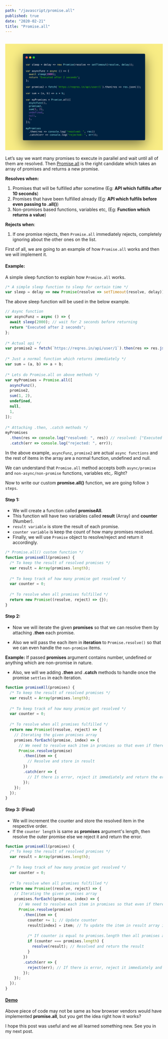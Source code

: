```yaml
---
path: "/javascript/promise.all"
published: true
date: "2020-02-21"
title: "Promise.all"
---
```


<br /><img src="./promise.all.png" alt="Promise.all" /><br />

Let’s say we want many promises to execute in parallel and wait until all of them are resolved. Then [Promise.all](https://developer.mozilla.org/en-US/docs/Web/JavaScript/Reference/Global_Objects/Promise/all) is the right candidate which takes an array of promises and returns a new promise.

<b>Resolves when:</b>

1. Promises that will be fulfilled after sometime (Eg: <b>API which fulfills after 10 seconds</b>)
1. Promises that have been fulfilled already (Eg: <b>API which fulfils before even passing to .all()</b>)
1. Non-promises based functions, variables etc, (Eg: <b>Function which returns a value</b>)

<b>Rejects when</b>:

1. If one promise rejects, then `Promise.all` immediately rejects, completely ignoring about the other ones on the list.

First of all, we are going to an example of how `Promise.all` works and then we will implement it.

#### Example:

A simple sleep function to explain how `Promise.all` works.

```javascript
/* A simple sleep function to sleep for certain time */
var sleep = delay => new Promise(resolve => setTimeout(resolve, delay));
```

The above sleep function will be used in the below example.

```javascript
// Async function
var asyncFunz = async () => {
  await sleep(2000); // wait for 2 seconds before returning
  return "Executed after 2 seconds";
};

/* Actual api */
var promise2 = fetch(`https://reqres.in/api/user/1`).then(res => res.json());

/* Just a normal function which returns immediately */
var sum = (a, b) => a + b;

/* Lets do Promise.all on above methods */
var myPromises = Promise.all([
  asyncFunz(),
  promise2,
  sum(1, 2),
  undefined,
  null,
  1,
]);

/* Attaching .then, .catch methods */
myPromises
  .then(res => console.log("resolved: ", res)) // resolved: ["Executed after 2 seconds", {data: {...}}, 3, undefined, null, 1]
  .catch(err => console.log("rejected: ", err));
```

In the above example, `asyncFunz`, `promise2` are actual `async functions` and the rest of items in the array are a normal function, undefined and null.

We can understand that `Promise.all` method accepts both `async/promise` and `non-async/non-promise` functions, variables etc,. Right?

Now to write our custom <b>promise.all()</b> function, we are going follow `3 steps`.

#### Step 1:

- We will create a function called <b>promiseAll</b>.
- This function will have two variables called <b>result</b> (Array) and <b>counter</b> (Number).
- `result variable` is store the result of each promise.
- `counter variable` is keep the count of how many promises resolved.
- Finally, we will use `Promise` object to resolve/reject and return it accordingly.

```javascript
/* Promise.all() custom function */
function promiseAll(promises) {
  /* To keep the result of resolved promises */
  var result = Array(promises.length);

  /* To keep track of how many promise got resolved */
  var counter = 0;

  /* To resolve when all promises fulfilled */
  return new Promise((resolve, reject) => {});
}
```

#### Step 2:

- Now we will iterate the given <b>promises</b> so that we can resolve them by attaching <b>.then</b> each promise.

- Also we will pass the each item in <b>iteration</b> to `Promise.resolve()` so that we can even handle the `non-promise` items.

<b>Example:</b> If passed <b>promises</b> argument contains number, undefined or anything which are non-promise in nature.

- Also, we will we adding <b>.then</b> and <b>.catch</b> methods to handle once the promise `settles` in each iteration.

```javascript
function promiseAll(promises) {
  /* To keep the result of resolved promises */
  var result = Array(promises.length);

  /* To keep track of how many promise got resolved */
  var counter = 0;

  /* To resolve when all promises fulfilled */
  return new Promise((resolve, reject) => {
    // Iterating the given promises array
    promises.forEach((promise, index) => {
      // We need to resolve each item in promises so that even if there is non-promise item we can handle it
      Promise.resolve(promise)
        .then(item => {
          // Resolve and store in result
        })
        .catch(err => {
          // If there is error, reject it immediately and return the error
        });
    });
  });
}
```

#### Step 3: (Final)

- We will increment the counter and store the resolved item in the respective order.
- If the `counter length` is same as <b>promises</b> argument's length, then resolve the outer promise else we reject it and return the error.

```javascript
function promiseAll(promises) {
  /* To keep the result of resolved promises */
  var result = Array(promises.length);

  /* To keep track of how many promise got resolved */
  var counter = 0;

  /* To resolve when all promises fulfilled */
  return new Promise((resolve, reject) => {
    // Iterating the given promises array
    promises.forEach((promise, index) => {
      // We need to resolve each item in promises so that even if there is non-promise item we can handle it
      Promise.resolve(promise)
        .then(item => {
          counter += 1; // Update counter
          result[index] = item; // To update the item in result array in the same order as it comes

          /* If counter is equal to promises.length then all promises are fulfilled */
          if (counter === promises.length) {
            resolve(result); // Resolved and return the result
          }
        })
        .catch(err => {
          reject(err); // If there is error, reject it immediately and return the error
        });
    });
  });
}
```

#### [Demo](https://codesandbox.io/s/promiseall-implementation-n9dlu)

Above piece of code may not be same as how browser vendors would have implemented <b>promise.all</b>, but you get the idea right how it works?

I hope this post was useful and we all learned something new. See you in my next post.
